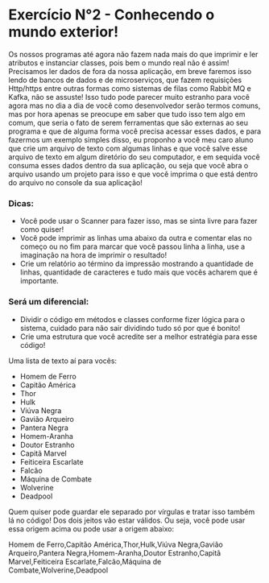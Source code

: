 # Exercício N°2 - Conhecendo o mundo exterior!

Os nossos programas até agora não fazem nada mais do que imprimir e ler atributos e instanciar classes, pois bem o mundo real não é assim! Precisamos ler dados de fora da nossa aplicação, em breve faremos isso lendo de bancos de dados e de microserviços, que fazem requisições Http/https entre outras formas como sistemas de filas como Rabbit MQ e Kafka, não se assuste! Isso tudo pode parecer muito estranho para você agora mas no dia a dia de você como desenvolvedor serão termos comuns, mas por hora apenas se preocupe em saber que tudo isso tem algo em comum, que seria o fato de serem ferramentas que são externas ao seu programa e que de alguma forma você precisa acessar esses dados, e para fazermos um exemplo simples disso, eu proponho a você meu caro aluno que crie um arquivo de texto com algumas linhas e que você salve esse arquivo de texto em algum diretório do seu computador, e em sequida você consuma esses dados dentro da sua aplicação, ou seja que você abra o arquivo usando um projeto para isso e que você imprima o que está dentro do arquivo no console da sua aplicação!

### Dicas:
- Você pode usar o Scanner para fazer isso, mas se sinta livre para fazer como quiser!
- Você pode imprimir as linhas uma abaixo da outra e comentar elas no começo ou no fim para marcar que você passou linha a linha, use a imaginação na hora de imprimir o resultado!
- Crie um relatório ao término da impressão mostrando a quantidade de linhas, quantidade de caracteres e tudo mais que vocês acharem que é importante.

### Será um diferencial:
- Dividir o código em métodos e classes conforme fizer lógica para o sistema, cuidado para não sair dividindo tudo só por que é bonito!
- Crie uma estrutura que você acredite ser a melhor estratégia para esse código!

Uma lista de texto aí para vocês:
- Homem de Ferro
- Capitão América
- Thor
- Hulk
- Viúva Negra
- Gavião Arqueiro
- Pantera Negra
- Homem-Aranha
- Doutor Estranho
- Capitã Marvel
- Feiticeira Escarlate
- Falcão
- Máquina de Combate
- Wolverine
- Deadpool

Quem quiser pode guardar ele separado por vírgulas e tratar isso também lá no código! Dos dois jeitos vão estar válidos. Ou seja, você pode usar essa origem acima ou pode usar a origem abaixo:

Homem de Ferro,Capitão América,Thor,Hulk,Viúva Negra,Gavião Arqueiro,Pantera Negra,Homem-Aranha,Doutor Estranho,Capitã Marvel,Feiticeira Escarlate,Falcão,Máquina de Combate,Wolverine,Deadpool
